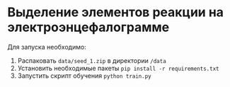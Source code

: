 # Выделение элементов реакции на электроэнцефалограмме
Для запуска необходимо:
1. Распаковать `data/seed_1.zip` в директории `/data`
2. Установить необходимые пакеты `pip install -r requirements.txt`
2. Запустить скрипт обучения `python train.py`